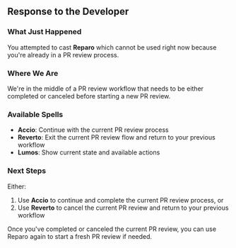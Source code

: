 ## Response to the Developer

### What Just Happened

You attempted to cast **Reparo** which cannot be used right now because you're already in a PR review process.

### Where We Are

We're in the middle of a PR review workflow that needs to be either completed or canceled before starting a new PR review.

### Available Spells

- **Accio**: Continue with the current PR review process
- **Reverto**: Exit the current PR review flow and return to your previous workflow
- **Lumos**: Show current state and available actions

### Next Steps

Either:

1. Use **Accio** to continue and complete the current PR review process, or
2. Use **Reverto** to cancel the current PR review and return to your previous workflow

Once you've completed or canceled the current PR review, you can use Reparo again to start a fresh PR review if needed.
